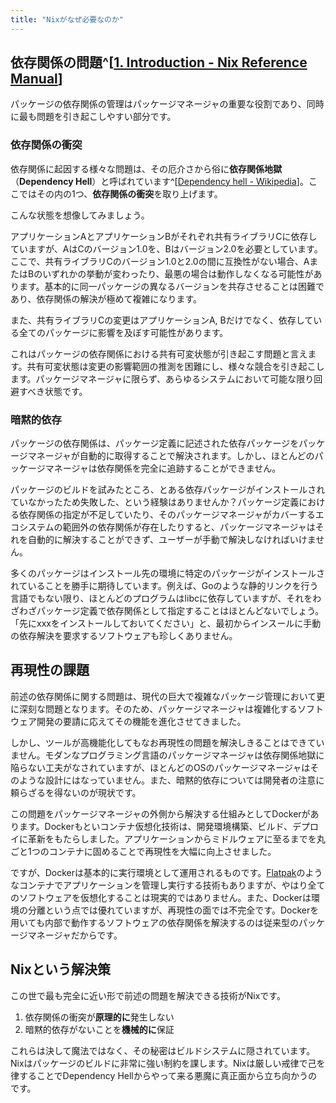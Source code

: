 ```yaml
---
title: "Nixがなぜ必要なのか"
---
```


## 依存関係の問題^[[1. Introduction - Nix Reference Manual](https://nixos.org/manual/nix/stable/introduction)]

パッケージの依存関係の管理はパッケージマネージャの重要な役割であり、同時に最も問題を引き起こしやすい部分です。

### 依存関係の衝突

依存関係に起因する様々な問題は、その厄介さから俗に**依存関係地獄**（**Dependency Hell**）と呼ばれています^[[Dependency hell - Wikipedia](https://en.wikipedia.org/wiki/Dependency_hell)]。ここではその内の1つ、**依存関係の衝突**を取り上げます。

こんな状態を想像してみましょう。

アプリケーションAとアプリケーションBがそれぞれ共有ライブラリCに依存していますが、AはCのバージョン1.0を、Bはバージョン2.0を必要としています。ここで、共有ライブラリCのバージョン1.0と2.0の間に互換性がない場合、AまたはBのいずれかの挙動が変わったり、最悪の場合は動作しなくなる可能性があります。基本的に同一パッケージの異なるバージョンを共存させることは困難であり、依存関係の解決が極めて複雑になります。

また、共有ライブラリCの変更はアプリケーションA, Bだけでなく、依存している全てのパッケージに影響を及ぼす可能性があります。

これはパッケージの依存関係における共有可変状態が引き起こす問題と言えます。共有可変状態は変更の影響範囲の推測を困難にし、様々な競合を引き起こします。パッケージマネージャに限らず、あらゆるシステムにおいて可能な限り回避すべき状態です。

### 暗黙的依存

パッケージの依存関係は、パッケージ定義に記述された依存パッケージをパッケージマネージャが自動的に取得することで解決されます。しかし、ほとんどのパッケージマネージャは依存関係を完全に追跡することができません。

パッケージのビルドを試みたところ、とある依存パッケージがインストールされていなかったため失敗した、という経験はありませんか？パッケージ定義における依存関係の指定が不足していたり、そのパッケージマネージャがカバーするエコシステムの範囲外の依存関係が存在したりすると、パッケージマネージャはそれを自動的に解決することができず、ユーザーが手動で解決しなければいけません。

多くのパッケージはインストール先の環境に特定のパッケージがインストールされていることを勝手に期待しています。例えば、Goのような静的リンクを行う言語でもない限り、ほとんどのプログラムはlibcに依存していますが、それをわざわざパッケージ定義で依存関係として指定することはほとんどないでしょう。「先にxxxをインストールしておいてください」と、最初からインスールに手動の依存解決を要求するソフトウェアも珍しくありません。

## 再現性の課題

前述の依存関係に関する問題は、現代の巨大で複雑なパッケージ管理において更に深刻な問題となります。そのため、パッケージマネージャは複雑化するソフトウェア開発の要請に応えてその機能を進化させてきました。

しかし、ツールが高機能化してもなお再現性の問題を解決しきることはできていません。モダンなプログラミング言語のパッケージマネージャは依存関係地獄に陥らない工夫がなされていますが、ほとんどのOSのパッケージマネージャはそのような設計にはなっていません。また、暗黙的依存については開発者の注意に頼らざるを得ないのが現状です。

この問題をパッケージマネージャの外側から解決する仕組みとしてDockerがあります。Dockerもといコンテナ仮想化技術は、開発環境構築、ビルド、デプロイに革新をもたらしました。アプリケーションからミドルウェアに至るまでを丸ごと1つのコンテナに固めることで再現性を大幅に向上させました。

ですが、Dockerは基本的に実行環境として運用されるものです。[Flatpak](https://flatpak.org)のようなコンテナでアプリケーションを管理し実行する技術もありますが、やはり全てのソフトウェアを仮想化することは現実的ではありません。また、Dockerは環境の分離という点では優れていますが、再現性の面では不完全です。Dockerを用いても内部で動作するソフトウェアの依存関係を解決するのは従来型のパッケージマネージャだからです。

## Nixという解決策

この世で最も完全に近い形で前述の問題を解決できる技術がNixです。

1. 依存関係の衝突が**原理的に**発生しない
2. 暗黙的依存がないことを**機械的に**保証

これらは決して魔法ではなく、その秘密はビルドシステムに隠されています。Nixはパッケージのビルドに非常に強い制約を課します。Nixは厳しい戒律で己を律することでDependency Hellからやって来る悪魔に真正面から立ち向かうのです。
